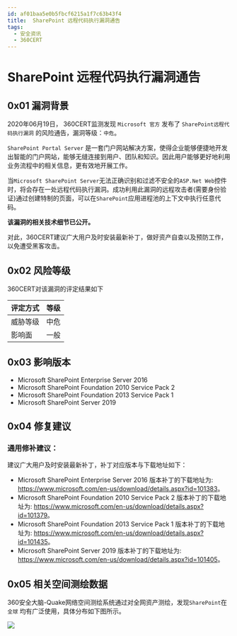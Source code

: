 ```yaml
---
id: af01baa5e0b5fbcf6215a1f7c63b43f4
title:  SharePoint 远程代码执行漏洞通告
tags: 
  - 安全资讯
  - 360CERT
---
```


#  SharePoint 远程代码执行漏洞通告

0x01 漏洞背景
---------


2020年06月19日， 360CERT监测发现 `Microsoft 官方` 发布了 `SharePoint远程代码执行漏洞` 的风险通告，漏洞等级：`中危`。


`SharePoint Portal Server` 是一套门户网站解决方案，使得企业能够便捷地开发出智能的门户网站，能够无缝连接到用户、团队和知识。因此用户能够更好地利用业务流程中的相关信息，更有效地开展工作。


当`Microsoft SharePoint Server`无法正确识别和过滤不安全的`ASP.Net Web`控件时，将会存在一处远程代码执行漏洞。成功利用此漏洞的远程攻击者(需要身份验证)通过创建特制的页面，可以在`SharePoint`应用进程池的上下文中执行任意代码。


**该漏洞的相关技术细节已公开。**


对此，360CERT建议广大用户及时安装最新补丁，做好资产自查以及预防工作，以免遭受黑客攻击。 


0x02 风险等级
---------


360CERT对该漏洞的评定结果如下




| 评定方式 | 等级 |
| --- | --- |
| 威胁等级 | 中危 |
| 影响面 | 一般 |


0x03 影响版本
---------


* Microsoft SharePoint Enterprise Server 2016
* Microsoft SharePoint Foundation 2010 Service Pack 2
* Microsoft SharePoint Foundation 2013 Service Pack 1
* Microsoft SharePoint Server 2019


0x04 修复建议
---------


### 通用修补建议：


建议广大用户及时安装最新补丁，补丁对应版本与下载地址如下：


* Microsoft SharePoint Enterprise Server 2016 版本补丁的下载地址为: <https://www.microsoft.com/en-us/download/details.aspx?id=101383>。
* Microsoft SharePoint Foundation 2010 Service Pack 2 版本补丁的下载地址为: <https://www.microsoft.com/en-us/download/details.aspx?id=101379>。
* Microsoft SharePoint Foundation 2013 Service Pack 1 版本补丁的下载地址为: <https://www.microsoft.com/en-us/download/details.aspx?id=101435>。
* Microsoft SharePoint Server 2019 版本补丁的下载地址为: <https://www.microsoft.com/en-us/download/details.aspx?id=101405>。


0x05 相关空间测绘数据
-------------


360安全大脑-Quake网络空间测绘系统通过对全网资产测绘，发现`SharePoint`在 `全球` 均有广泛使用，具体分布如下图所示。


![](https://p403.ssl.qhimgs4.com/t011bb8f2b5e99162f2.jpeg)


